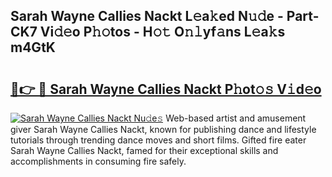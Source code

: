 ## Sarah Wayne Callies Nackt L𝚎a𝚔ed N𝚞𝚍e - Part-CK7 Vi𝚍𝚎o P𝚑𝚘tos - H𝚘𝚝 O𝚗𝚕yf𝚊ns L𝚎a𝚔s m4GtK

# <h2><a href="http://kf42zx5.oniu.top/?m=Sarah+Wayne+Callies+Nackt">🔗👉 🔴 Sarah Wayne Callies Nackt P𝚑ot𝚘𝚜 V𝚒d𝚎o</a></h2>

[![Sarah Wayne Callies Nackt Nu𝚍e𝚜](https://i.imgur.com/0qMVB7G.gif)](http://kf42zx5.oniu.top/?m=Sarah+Wayne+Callies+Nackt)
Web-based artist and amusement giver Sarah Wayne Callies Nackt, known for publishing dance and lifestyle tutorials through trending dance moves and short films. Gifted fire eater Sarah Wayne Callies Nackt, famed for their exceptional skills and accomplishments in consuming fire safely.  
